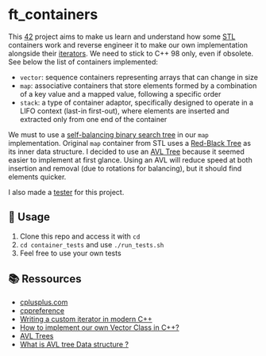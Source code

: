 # ft_containers

This [42](https://42.fr/en/homepage/) project aims to make us learn and understand how some [STL](https://en.wikipedia.org/wiki/Standard_Template_Library) containers work and reverse engineer it to make our own implementation alongside their [iterators](https://en.wikipedia.org/wiki/Iterator). We need to stick to C++ 98 only, even if obsolete. See below the list of containers implemented:

- `vector`: sequence containers representing arrays that can change in size
- `map`: associative containers that store elements formed by a combination of a key value and a mapped value, following a specific order
- `stack`: a type of container adaptor, specifically designed to operate in a LIFO context (last-in first-out), where elements are inserted and extracted only from one end of the container

We must to use a [self-balancing binary search tree](https://en.wikipedia.org/wiki/Self-balancing_binary_search_tree) in our `map` implementation. Original `map` container from STL uses a [Red-Black Tree](https://en.wikipedia.org/wiki/Red%E2%80%93black_tree) as its inner data structure. I decided to use an [AVL Tree](https://en.wikipedia.org/wiki/AVL_tree) because it seemed easier to implement at first glance. Using an AVL will reduce speed at both insertion and removal (due to rotations for balancing), but it should find elements quicker.

I also made a [tester](https://github.com/valentinllpz/containers_unit_tests) for this project.

## 🧭 Usage

1. Clone this repo and access it with `cd`
2. `cd container_tests` and use `./run_tests.sh`
3. Feel free to use your own tests

## 📚 Ressources

- [cplusplus.com](https://cplusplus.com/)
- [cppreference](https://en.cppreference.com/)
- [Writing a custom iterator in modern C++](https://www.internalpointers.com/post/writing-custom-iterators-modern-cpp)
- [How to implement our own Vector Class in C++?](https://www.geeksforgeeks.org/how-to-implement-our-own-vector-class-in-c/)
- [AVL Trees](https://cours.etsmtl.ca/SEG/FHenri/inf145/Suppl%C3%A9ments/arbres%20AVL.htm)
- [What is AVL tree Data structure ?](https://simplesnippets.tech/what-is-avl-tree-data-structure-all-avl-operations-with-full-code/)
